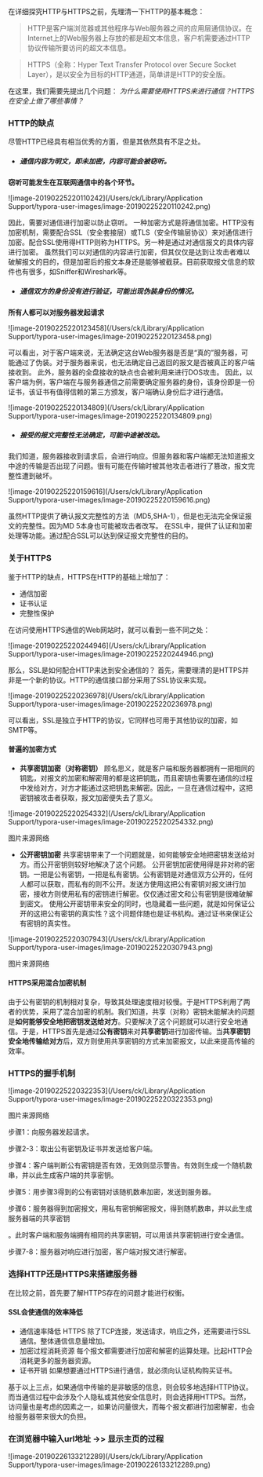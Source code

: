 在详细探究HTTP与HTTPS之前，先理清一下HTTP的基本概念：

> HTTP是客户端浏览器或其他程序与Web服务器之间的应用层通信协议。在Internet上的Web服务器上存放的都是超文本信息，客户机需要通过HTTP协议传输所要访问的超文本信息。

> HTTPS（全称：Hyper Text Transfer Protocol over Secure Socket Layer），是以安全为目标的HTTP通道，简单讲是HTTP的安全版。

在这里，我们需要先提出几个问题：
 *为什么需要使用HTTPS来进行通信？HTTPS在安全上做了哪些事情？*

### HTTP的缺点

尽管HTTP已经具有相当优秀的方面，但是其依然具有不足之处。

- ##### 通信内容为明文，即未加密，内容可能会被窃听。

**窃听可能发生在互联网通信中的各个环节。**

![image-20190225220110242](/Users/ck/Library/Application Support/typora-user-images/image-20190225220110242.png)

因此，需要对通信进行加密以防止窃听。
 一种加密方式是将通信加密。HTTP没有加密机制，需要配合SSL（安全套接层）或TLS（安全传输层协议）来对通信进行加密。配合SSL使用得HTTP则称为HTTPS。另一种是通过对通信报文的具体内容进行加密。
 虽然我们可以对通信的内容进行加密，但其仅仅是达到让攻击者难以破解报文的目的，但是加密后的报文本身还是能够被截获。目前获取报文信息的软件也有很多，如Sniffer和Wireshark等。

- ##### 通信双方的身份没有进行验证，可能出现伪装身份的情况。

**所有人都可以对服务器发起请求**

![image-20190225220123458](/Users/ck/Library/Application Support/typora-user-images/image-20190225220123458.png)

可以看出，对于客户端来说，无法确定这台Web服务器是否是“真的”服务器，可能通过了伪装。对于服务器来说，也无法确定自己返回的报文是否被真正的客户端接收到。
 此外，服务器的全盘接收的缺点也会被利用来进行DOS攻击。
 因此，以客户端为例，客户端在与服务器通信之前需要确定服务器的身份，该身份即是一份证书，该证书有值得信赖的第三方颁发，客户端确认身份后才进行通信。

![image-20190225220134809](/Users/ck/Library/Application Support/typora-user-images/image-20190225220134809.png)

- ##### 接受的报文完整性无法确定，可能中途被改动。

我们知道，服务器接收到请求后，会进行响应。但服务器和客户端都无法知道报文中途的传输是否出现了问题。很有可能在传输时被其他攻击者进行了篡改，报文完整性遭到破坏。



![image-20190225220159616](/Users/ck/Library/Application Support/typora-user-images/image-20190225220159616.png)

虽然HTTP提供了确认报文完整性的方法（MD5,SHA-1），但是也无法完全保证报文的完整性。因为MD
 5本身也可能被攻击者改写。
 在SSL中，提供了认证和加密处理等功能。通过配合SSL可以达到保证报文完整性的目的。

### 关于HTTPS

鉴于HTTP的缺点，HTTPS在HTTP的基础上增加了：

- 通信加密
- 证书认证
- 完整性保护

在访问使用HTTPS通信的Web网站时，就可以看到一些不同之处：

![image-20190225220244946](/Users/ck/Library/Application Support/typora-user-images/image-20190225220244946.png)



那么，SSL是如何配合HTTP来达到安全通信的？
 首先，需要理清的是HTTPS并非是一个新的协议。HTTP的通信接口部分采用了SSL协议来实现。

![image-20190225220236978](/Users/ck/Library/Application Support/typora-user-images/image-20190225220236978.png)

可以看出，SSL是独立于HTTP的协议，它同样也可用于其他协议的加密，如SMTP等。

#### 普遍的加密方式

-  **共享密钥加密（对称密钥）**
   顾名思义，就是客户端和服务器都拥有一把相同的钥匙，对报文的加密和解密用的都是这把钥匙，而且密钥也需要在通信的过程中发给对方，对方才能通过这把钥匙来解密。因此，一旦在通信过程中，这把密钥被攻击者获取，报文加密便失去了意义。

![image-20190225220254332](/Users/ck/Library/Application Support/typora-user-images/image-20190225220254332.png)



图片来源网络

-  **公开密钥加密**
   共享密钥带来了一个问题就是，如何能够安全地把密钥发送给对方。而公开密钥则较好地解决了这个问题。
   公开密钥加密使用得是非对称的密钥。一把是公有密钥，一把是私有密钥。公有密钥是对通信双方公开的，任何人都可以获取，而私有的则不公开。发送方使用这把公有密钥对报文进行加密，接收方则使用私有的密钥进行解密。仅仅通过密文和公有密钥是很难破解到密文。
   使用公开密钥带来安全的同时，也隐藏着一些问题，就是如何保证公开的这把公有密钥的真实性？这个问题伴随也是证书机构。通过证书来保证公有密钥的真实性。



![image-20190225220307943](/Users/ck/Library/Application Support/typora-user-images/image-20190225220307943.png)

图片来源网络

#### HTTPS采用混合加密机制

由于公有密钥的机制相对复杂，导致其处理速度相对较慢。于是HTTPS利用了两者的优势，采用了混合加密的机制。我们知道，共享（对称）密钥未能解决的问题是**如何能够安全地把密钥发送给对方**。只要解决了这个问题就可以进行安全地通信。于是，HTTPS首先是通过**公有密钥**来对**共享密钥**进行加密传输。当**共享密钥安全地传输给对方**后，双方则使用共享密钥的方式来加密报文，以此来提高传输的效率。

### HTTPS的握手机制

![image-20190225220322353](/Users/ck/Library/Application Support/typora-user-images/image-20190225220322353.png)



图片来源网络

 步骤1：向服务器发起请求。

 步骤2-3：取出公有密钥及证书并发送给客户端。

 步骤4：客户端判断公有密钥是否有效，无效则显示警告。有效则生成一个随机数串，并以此生成客户端的共享密钥。

 步骤5：用步骤3得到的公有密钥对该随机数串加密，发送到服务器。

 步骤6：服务器得到加密报文，用私有密钥解密报文，得到随机数串，并以此生成服务器端的共享密钥

。此时客户端和服务端拥有相同的共享密钥，可以用该共享密钥进行安全通信。

 步骤7-8：服务器对响应进行加密，客户端对报文进行解密。



### 选择HTTP还是HTTPS来搭建服务器

在比较之前，首先要了解HTTPS存在的问题才能进行权衡。

#### SSL会使通信的效率降低

- 通信速率降低
   HTTPS 除了TCP连接，发送请求，响应之外，还需要进行SSL通信。整体通信信息量增加。
- 加密过程消耗资源
   每个报文都需要进行加密和解密的运算处理。比起HTTP会消耗更多的服务器资源。
- 证书开销
   如果想要通过HTTPS进行通信，就必须向认证机构购买证书。

基于以上三点，如果通信中传输的是非敏感的信息，则会较多地选择HTTP协议。而当通信过程中会涉及个人隐私或其他安全信息时，则会选择用HTTPS。当然，访问量也是考虑的因素之一，如果访问量很大，而每个报文都进行加密解密，也会给服务器带来很大的负担。



### 在浏览器中输入url地址 ->> 显示主页的过程

![image-20190226133212289](/Users/ck/Library/Application Support/typora-user-images/image-20190226133212289.png)